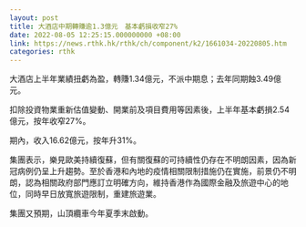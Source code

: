 ```yaml
---
layout: post
title: 大酒店中期轉賺逾1.3億元　基本虧損收窄27%
date: 2022-08-05 12:25:15.000000000 +08:00
link: https://news.rthk.hk/rthk/ch/component/k2/1661034-20220805.htm
categories: rthk
---
```


大酒店上半年業績扭虧為盈，轉賺1.34億元，不派中期息；去年同期蝕3.49億元。

扣除投資物業重新估值變動、開業前及項目費用等因素後，上半年基本虧損2.54億元，按年收窄27%。

期內，收入16.62億元，按年升31%。

集團表示，樂見歐美持續復蘇，但有關復蘇的可持續性仍存在不明朗因素，因為新冠病例仍呈上升趨勢。至於香港和內地的疫情相關限制措施仍在實施，前景仍不明朗，認為相關政府部門應訂立明確方向，維持香港作為國際金融及旅遊中心的地位，同時早日放寬旅遊限制，重建旅遊業。

集團又預期，山頂纜車今年夏季末啟動。
